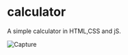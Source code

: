 # calculator
A simple calculator in HTML,CSS and jS.

![Capture](https://user-images.githubusercontent.com/88287970/226197350-4f87d41c-1d21-41a5-9ece-c675687db81b.PNG)
